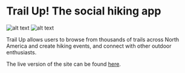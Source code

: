 # Trail Up! The social hiking app

![alt text](https://raw.githubusercontent.com/benjaminpjacobs/trail-up/tree/master/screen_shots/TrailUpSS1.png)
![alt text](https://raw.githubusercontent.com/benjaminpjacobs/trail-up/tree/master/screen_shots/TrailUpSS2.png)

Trail Up allows users to browse from thousands of trails across North America and create hiking events, and connect with other outdoor enthusiasts.

The live version of the site can be found [here](https://trail-up.herokuapp.com).
